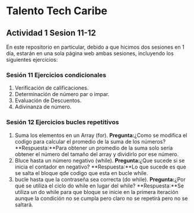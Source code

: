 # Talento Tech Caribe

## Actividad 1 Sesion 11-12
En este repositorio en particular, debido a que hicimos dos sesiones en 1 día, estarán en una sola página web ambas sesiones, incluyendo los siguientes ejercicios:

### Sesión 11 Ejercicios condicionales
1. Verificación de calificaciones. 
2. Determinación de número par o impar.
3. Evaluación de Descuentos.
4. Adivinanza de número.

### Sesión 12 Ejercicios bucles repetitivos
1. Suma los elementos en un Array (for).
    **Pregunta:**¿Como se modifica el codigo para calcular el promedio de la suma de los números?
    **Respuesta:**Para obtener un promedio de la suma solo sería obtener el número del tamaño del array y dividirlo por ese número. 
2. Bluce hasta un número negativo (while).
    **Pregunta:**¿Que sucede si se inicia el contador en negativo?
    **Respuesta:**Lo que sucede es que se salta el bloque qde codigo que esta en bucle while.
3. bucle hasta que la contraseña sea correcta (do while).
    **Pregunta:**¿Por qué se utiliza el ciclo do while en lugar del while?
    **Respuesta:**Se utiliza un do while para que bloque se inicie en la primera iteración aunque la condición no se cumpla pero claro no se repetirá pero no se saltará.

